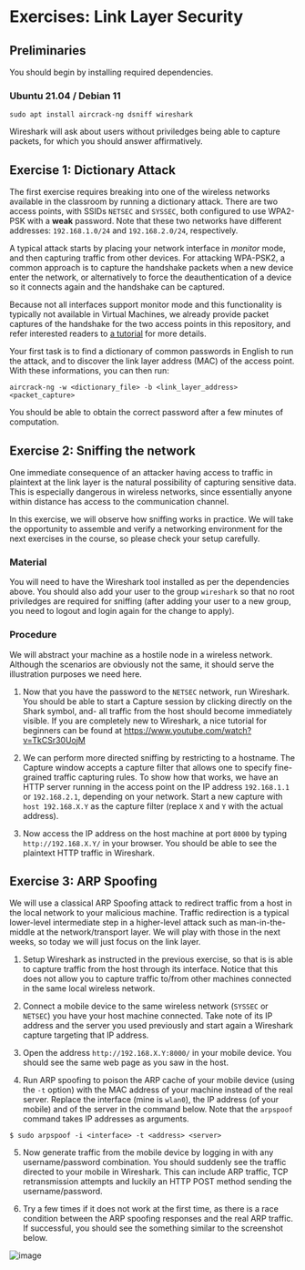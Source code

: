 # Exercises: Link Layer Security


## Preliminaries

You should begin by installing required dependencies.

### Ubuntu 21.04 / Debian 11

```
sudo apt install aircrack-ng dsniff wireshark
```

Wireshark will ask about users without priviledges being able to capture packets, for which you should answer affirmatively.


## Exercise 1: Dictionary Attack

The first exercise requires breaking into one of the wireless networks available in the classroom by running a dictionary attack.
There are two access points, with SSIDs `NETSEC` and `SYSSEC`, both configured to use WPA2-PSK with a **weak** password.
Note that these two networks have different addresses: `192.168.1.0/24` and `192.168.2.0/24`, respectively.

A typical attack starts by placing your network interface in _monitor_ mode, and then capturing traffic from other devices.
For attacking WPA-PSK2, a common approach is to capture the handshake packets when a new device enter the network, or alternatively to force the deauthentication of a device so it connects again and the handshake can be captured.

Because not all interfaces support monitor mode and this functionality is typically not available in Virtual Machines, we already provide packet captures of the handshake for the two access points in this repository, and refer interested readers to [a tutorial](https://www.aircrack-ng.org/doku.php?id=cracking_wpa) for more details.

Your first task is to find a dictionary of common passwords in English to run the attack, and to discover the link layer address (MAC) of the access point.
With these informations, you can then run:

```
aircrack-ng -w <dictionary_file> -b <link_layer_address> <packet_capture>
```

You should be able to obtain the correct password after a few minutes of computation.


## Exercise 2: Sniffing the network

One immediate consequence of an attacker having access to traffic in plaintext at the link layer is the natural possibility of capturing sensitive data. This is especially dangerous in wireless networks, since essentially anyone within distance has access to the communication channel.

In this exercise, we will observe how sniffing works in practice. We will take the opportunity to assemble and verify a networking environment for the next exercises in the course, so please check your setup carefully.

### Material

You will need to have the Wireshark tool installed as per the dependencies above. You should also add your user to the group `wireshark` so that no root priviledges are required for sniffing (after adding your user to a new group, you need to logout and login again for the change to apply).

### Procedure

We will abstract your machine as a hostile node in a wireless network. Although the scenarios are obviously not the same, it should serve the illustration purposes we need here.

1. Now that you have the password to the `NETSEC` network, run Wireshark. You should be able to start a Capture session by clicking directly on the Shark symbol, and- all traffic from the host should become immediately visible. If you are completely new to Wireshark, a nice tutorial for beginners can be found at https://www.youtube.com/watch?v=TkCSr30UojM

2. We can perform more directed sniffing by restricting to a hostname. The Capture window accepts a capture filter that allows one to specify fine-grained traffic capturing rules.
To show how that works, we have an HTTP server running in the access point on the IP address `192.168.1.1` or `192.168.2.1`, depending on your network.
Start a new capture with `host 192.168.X.Y` as the capture filter (replace `X` and `Y` with the actual address).

3. Now access the IP address on the host machine at port `8000` by typing `http://192.168.X.Y/` in your browser. You should be able to see the plaintext HTTP traffic in Wireshark.

## Exercise 3: ARP Spoofing

We will use a classical ARP Spoofing attack to redirect traffic from a host in the local network to your malicious machine. Traffic redirection is a typical lower-level intermediate step in a higher-level attack such as man-in-the-middle at the network/transport layer. We will play with those in the next weeks, so today we will just focus on the link layer.

1. Setup Wireshark as instructed in the previous exercise, so that is is able to capture traffic from the host through its interface. Notice that this does not allow you to capture traffic to/from other machines connected in the same local wireless network.

2. Connect a mobile device to the same wireless network (`SYSSEC` or `NETSEC`) you have your host machine connected. Take note of its IP address and the server you used previously and start again a Wireshark capture targeting that IP address.

3. Open the address `http://192.168.X.Y:8000/` in your mobile device. You should see the same web page as you saw in the host. 

4. Run ARP spoofing to poison the ARP cache of your mobile device (using the `-t` option) with the MAC address of your machine instead of the real server. Replace the interface (mine is `wlan0`), the IP address (of your mobile) and of the server in the command below. Note that the `arpspoof` command takes IP addresses as arguments.

```
$ sudo arpspoof -i <interface> -t <address> <server>
```

5. Now generate traffic from the mobile device by logging in with any username/password combination. You should suddenly see the traffic directed to your mobile in Wireshark.
This can include ARP traffic, TCP retransmission attempts and luckily an HTTP POST method sending the username/password.

6. Try a few times if it does not work at the first time, as there is a race condition between the ARP spoofing responses and the real ARP traffic. If successful, you should see the something similar to the screenshot below.

![image](https://user-images.githubusercontent.com/5369810/135161121-8879b20a-8ae0-4bb5-abaa-431015ce3351.png)
